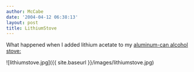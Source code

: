 ```yaml
---
author: McCabe
date: '2004-04-12 06:38:13'
layout: post
title: LithiumStove
---
```


What happened when I added lithium acetate to my [aluminum-can alcohol stove:](http://www.pcthiker.com/pages/gear/pepsiGstoveinstruct.shtml)

![lithiumstove.jpg]({{ site.baseurl }}/images/lithiumstove.jpg)
